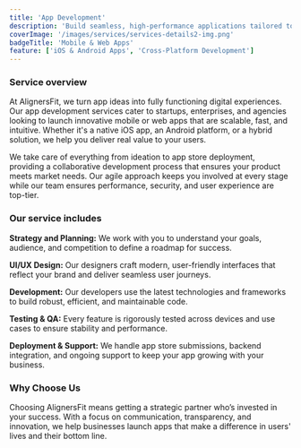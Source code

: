 ```yaml
---
title: 'App Development'
description: 'Build seamless, high-performance applications tailored to your business needs, from idea to launch.'
coverImage: '/images/services/services-details2-img.png'
badgeTitle: 'Mobile & Web Apps'
feature: ['iOS & Android Apps', 'Cross-Platform Development']
---
```


### Service overview

At AlignersFit, we turn app ideas into fully functioning digital experiences. Our app development services cater to startups, enterprises, and agencies looking to launch innovative mobile or web apps that are scalable, fast, and intuitive. Whether it's a native iOS app, an Android platform, or a hybrid solution, we help you deliver real value to your users.

We take care of everything from ideation to app store deployment, providing a collaborative development process that ensures your product meets market needs. Our agile approach keeps you involved at every stage while our team ensures performance, security, and user experience are top-tier.

### Our service includes

**Strategy and Planning:** We work with you to understand your goals, audience, and competition to define a roadmap for success.

**UI/UX Design:** Our designers craft modern, user-friendly interfaces that reflect your brand and deliver seamless user journeys.

**Development:** Our developers use the latest technologies and frameworks to build robust, efficient, and maintainable code.

**Testing & QA:** Every feature is rigorously tested across devices and use cases to ensure stability and performance.

**Deployment & Support:** We handle app store submissions, backend integration, and ongoing support to keep your app growing with your business.

### Why Choose Us

Choosing AlignersFit means getting a strategic partner who’s invested in your success. With a focus on communication, transparency, and innovation, we help businesses launch apps that make a difference in users' lives and their bottom line.
